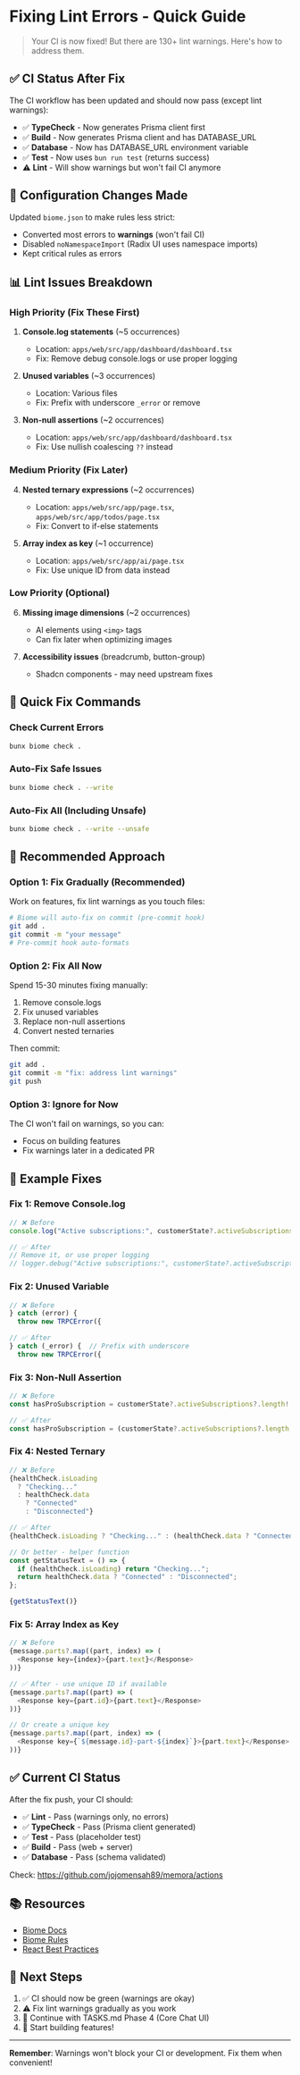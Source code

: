 # Fixing Lint Errors - Quick Guide

> Your CI is now fixed! But there are 130+ lint warnings. Here's how to address them.

## ✅ CI Status After Fix

The CI workflow has been updated and should now pass (except lint warnings):

- ✅ **TypeCheck** - Now generates Prisma client first
- ✅ **Build** - Now generates Prisma client and has DATABASE_URL
- ✅ **Database** - Now has DATABASE_URL environment variable
- ✅ **Test** - Now uses `bun run test` (returns success)
- ⚠️ **Lint** - Will show warnings but won't fail CI anymore

## 🔧 Configuration Changes Made

Updated `biome.json` to make rules less strict:
- Converted most errors to **warnings** (won't fail CI)
- Disabled `noNamespaceImport` (Radix UI uses namespace imports)
- Kept critical rules as errors

## 📊 Lint Issues Breakdown

### High Priority (Fix These First)

1. **Console.log statements** (~5 occurrences)
   - Location: `apps/web/src/app/dashboard/dashboard.tsx`
   - Fix: Remove debug console.logs or use proper logging
   
2. **Unused variables** (~3 occurrences)
   - Location: Various files
   - Fix: Prefix with underscore `_error` or remove

3. **Non-null assertions** (~2 occurrences)
   - Location: `apps/web/src/app/dashboard/dashboard.tsx`
   - Fix: Use nullish coalescing `??` instead

### Medium Priority (Fix Later)

4. **Nested ternary expressions** (~2 occurrences)
   - Location: `apps/web/src/app/page.tsx`, `apps/web/src/app/todos/page.tsx`
   - Fix: Convert to if-else statements

5. **Array index as key** (~1 occurrence)
   - Location: `apps/web/src/app/ai/page.tsx`
   - Fix: Use unique ID from data instead

### Low Priority (Optional)

6. **Missing image dimensions** (~2 occurrences)
   - AI elements using `<img>` tags
   - Can fix later when optimizing images

7. **Accessibility issues** (breadcrumb, button-group)
   - Shadcn components - may need upstream fixes

## 🚀 Quick Fix Commands

### Check Current Errors
```bash
bunx biome check .
```

### Auto-Fix Safe Issues
```bash
bunx biome check . --write
```

### Auto-Fix All (Including Unsafe)
```bash
bunx biome check . --write --unsafe
```

## 🎯 Recommended Approach

### Option 1: Fix Gradually (Recommended)
Work on features, fix lint warnings as you touch files:

```bash
# Biome will auto-fix on commit (pre-commit hook)
git add .
git commit -m "your message"
# Pre-commit hook auto-formats
```

### Option 2: Fix All Now
Spend 15-30 minutes fixing manually:

1. Remove console.logs
2. Fix unused variables
3. Replace non-null assertions
4. Convert nested ternaries

Then commit:
```bash
git add .
git commit -m "fix: address lint warnings"
git push
```

### Option 3: Ignore for Now
The CI won't fail on warnings, so you can:
- Focus on building features
- Fix warnings later in a dedicated PR

## 📝 Example Fixes

### Fix 1: Remove Console.log
```typescript
// ❌ Before
console.log("Active subscriptions:", customerState?.activeSubscriptions);

// ✅ After
// Remove it, or use proper logging
// logger.debug("Active subscriptions:", customerState?.activeSubscriptions);
```

### Fix 2: Unused Variable
```typescript
// ❌ Before
} catch (error) {
  throw new TRPCError({

// ✅ After
} catch (_error) {  // Prefix with underscore
  throw new TRPCError({
```

### Fix 3: Non-Null Assertion
```typescript
// ❌ Before
const hasProSubscription = customerState?.activeSubscriptions?.length! > 0;

// ✅ After
const hasProSubscription = (customerState?.activeSubscriptions?.length ?? 0) > 0;
```

### Fix 4: Nested Ternary
```typescript
// ❌ Before
{healthCheck.isLoading
  ? "Checking..."
  : healthCheck.data
    ? "Connected"
    : "Disconnected"}

// ✅ After
{healthCheck.isLoading ? "Checking..." : (healthCheck.data ? "Connected" : "Disconnected")}

// Or better - helper function
const getStatusText = () => {
  if (healthCheck.isLoading) return "Checking...";
  return healthCheck.data ? "Connected" : "Disconnected";
};

{getStatusText()}
```

### Fix 5: Array Index as Key
```typescript
// ❌ Before
{message.parts?.map((part, index) => (
  <Response key={index}>{part.text}</Response>
))}

// ✅ After - use unique ID if available
{message.parts?.map((part) => (
  <Response key={part.id}>{part.text}</Response>
))}

// Or create a unique key
{message.parts?.map((part, index) => (
  <Response key={`${message.id}-part-${index}`}>{part.text}</Response>
))}
```

## ✅ Current CI Status

After the fix push, your CI should:
- ✅ **Lint** - Pass (warnings only, no errors)
- ✅ **TypeCheck** - Pass (Prisma client generated)
- ✅ **Test** - Pass (placeholder test)
- ✅ **Build** - Pass (web + server)
- ✅ **Database** - Pass (schema validated)

Check: https://github.com/jojomensah89/memora/actions

## 📚 Resources

- [Biome Docs](https://biomejs.dev/)
- [Biome Rules](https://biomejs.dev/linter/rules/)
- [React Best Practices](https://react.dev/)

## 🎊 Next Steps

1. ✅ CI should now be green (warnings are okay)
2. ⚠️ Fix lint warnings gradually as you work
3. 📝 Continue with TASKS.md Phase 4 (Core Chat UI)
4. 🚀 Start building features!

---

**Remember**: Warnings won't block your CI or development. Fix them when convenient!
